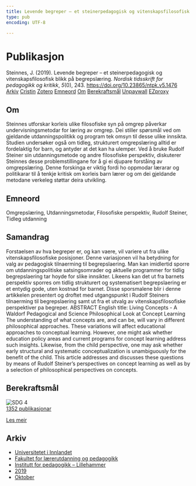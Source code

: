 ```yaml
---
title: Levende begreper – et steinerpedagogisk og vitenskapsfilosofisk blikk på begrepslæring
type: pub
encoding: UTF-8

---
```

<h1>Publikasjon</h1>
<article id="csl-bib-container-97N35TC7" class="csl-bib-container">
  <div class="csl-bib-body"> <div class="csl-entry">Steinnes, J. (2019). Levende begreper – et steinerpedagogisk og vitenskapsfilosofisk blikk på begrepslæring. <i>Nordisk tidsskrift for pedagogikk og kritikk</i>, <i>5</i>(0), 243. <a href="https://doi.org/10.23865/ntpk.v5.1476">https://doi.org/10.23865/ntpk.v5.1476</a></div> </div>
  <div class="csl-bib-buttons">
    <a href="#taxonomy-article-97N35TC7" alt="archive" class="csl-bib-button">Arkiv</a>
    <a href="https://app.cristin.no/results/show.jsf?id=1737909" alt="Cristin" class="csl-bib-button">Cristin</a>
    <a href="http://zotero.org/groups/5881554/items/97N35TC7" alt="Zotero" class="csl-bib-button">Zotero</a>
    <a href="#keywords-article-97N35TC7" alt="keywords" class="csl-bib-button">Emneord</a>
    <a href="#about-article-97N35TC7" alt="about_pub" class="csl-bib-button">Om</a>
    <a href="#sdg-article-97N35TC7" alt="sdg" class="csl-bib-button">Berekraftsmål</a>
    <a href="https://pedagogikkogkritikk.no/index.php/ntpk/article/download/1476/3521" alt="Unpaywall" class="csl-bib-button">Unpaywall</a>
    <a href="https://pedagogikkogkritikk.no/index.php/ntpk/article/download/1476/3521" alt="EZproxy" class="csl-bib-button">EZproxy</a>
  </div>
  <div id="csl-bib-meta-container-97N35TC7"></div>
</article>
<div id="csl-bib-meta-97N35TC7" class="csl-bib-meta">
  <article id="about-article-97N35TC7" class="about_pub-article">
    <h1>Om</h1>
    Steinnes utforskar korleis ulike filosofiske syn på omgrep påverkar undervisningsmetodar for læring av omgrep. Dei stiller spørsmål ved om gjeldande utdanningspolitikk og program tek omsyn til desse ulike innsikta. Studien undersøker også om tidleg, strukturert omgrepslæring alltid er fordelaktig for barn, og antyder at det kan ha ulemper. Ved å bruke Rudolf Steiner sin utdanningsmetode og andre filosofiske perspektiv, diskuterer Steinnes desse problemstillingane for å gi ei djupare forståing av omgrepslæring. Denne forskinga er viktig fordi ho oppmodar lærarar og politikarar til å tenkje kritisk om korleis barn lærer og om dei gjeldande metodane verkeleg støttar deira utvikling.
  </article>
  <article id="keywords-article-97N35TC7" class="keywords-article">
    <h1>Emneord</h1>
    Omgrepslæring, Utdanningsmetodar, Filosofiske perspektiv, Rudolf Steiner, Tidleg utdanning
  </article>
  <article id="abstract-article-97N35TC7" class="abstract-article">
    <h1>Samandrag</h1>
    Forstaelsen av hva begreper er, og kan vaere, vil variere ut fra ulike vitenskapsfilosofiske posisjoner. Denne variasjonen vil ha betydning for valg av pedagogisk tilnaerming til begrepslaering. Man kan imidlertid sporre om utdanningspolitiske satsingsomrader og aktuelle programmer for tidlig begrepslaering tar hoyde for slike innsikter. Likeens kan det ut fra barnets perspektiv sporres om tidlig strukturert og systematisert begrepslaering er et entydig gode, uten kostnad for barnet. Disse sporsmalene blir i denne artikkelen presentert og droftet med utgangspunkt i Rudolf Steiners tilnaerming til begrepslaering samt ut fra et utvalg av vitenskapsfilosofiske perspektiver pa begreper. ABSTRACT English title: Living Concepts - A Waldorf Pedagogical and Science Philosophical Look at Concept Learning The understanding of what concepts are, and can be, will vary in different philosophical approaches. These variations will affect educational approaches to conceptual learning. However, one might ask whether education policy areas and current programs for concept learning address such insights. Likewise, from the child perspective, one may ask whether early structural and systematic conceptualization is unambiguously for the benefit of the child. This article addresses and discusses these questions by means of Rudolf Steiner’s perspectives on concept learning as well as by a selection of philosophical perspectives on concepts.
  </article>
  <article id="sdg-article-97N35TC7" class="sdg-article">
    <h1>Berekraftsmål</h1>
    <div class="sdg-container"><div id="sdg4" class="sdg">
        <img src="{{< params subfolder >}}images/sdg/sdg04_nn.png" class="image" alt="SDG 4">
        <div class="sdg-overlay">
          <a href="{{< params subfolder >}}nn/archive/?sdg=4#archive" class="sdg-publication-count"><span>1352</span> publikasjonar</a>
          <p><a href="https://fn.no/om-fn/fns-baerekraftsmaal/god-utdanning?lang=nno-NO" class="sdg-read-more">Les meir</a></p>
        </div>
      </div></div>
  </article>
  <article id="taxonomy-article-97N35TC7" class="taxonomy-article">
    <h1>Arkiv</h1>
    <ul>
      <li><a href="{{< params subfolder >}}nn/archive/?key=3DCRN523">Universitetet i Innlandet</a></li>
      <li><a href="{{< params subfolder >}}nn/archive/?key=WYNZA47F">Fakultet for lærerutdanning og pedagogikk</a></li>
      <li><a href="{{< params subfolder >}}nn/archive/?key=L8MA547R">Institutt for pedagogikk – Lillehammer</a></li>
      <li><a href="{{< params subfolder >}}nn/archive/?key=GVCKFHWP">2019</a></li>
      <li><a href="{{< params subfolder >}}nn/archive/?key=4TPVM73B">Oktober</a></li>
    </ul>
  </article>
</div>
